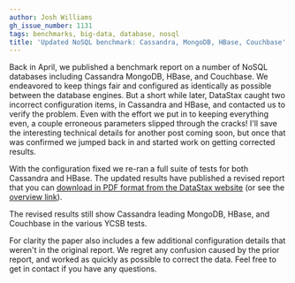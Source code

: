 ```yaml
---
author: Josh Williams
gh_issue_number: 1131
tags: benchmarks, big-data, database, nosql
title: 'Updated NoSQL benchmark: Cassandra, MongoDB, HBase, Couchbase'
---
```




Back in April, we published a benchmark report on a number of NoSQL databases including Cassandra MongoDB, HBase, and Couchbase.  We endeavored to keep things fair and configured as identically as possible between the database engines.  But a short while later, DataStax caught two incorrect configuration items, in Cassandra and HBase, and contacted us to verify the problem.  Even with the effort we put in to keeping everything even, a couple erroneous parameters slipped through the cracks! I'll save the interesting technical details for another post coming soon, but once that was confirmed we jumped back in and started work on getting corrected results.

With the configuration fixed we re-ran a full suite of tests for both Cassandra and HBase.  The updated results have published a revised report that you can [download in PDF format from the DataStax website](http://www.datastax.com/wp-content/themes/datastax-2014-08/files/NoSQL_Benchmarks_EndPoint.pdf) (or see the [overview link](http://www.datastax.com/apache-cassandra-leads-nosql-benchmark)).

The revised results still show Cassandra leading MongoDB, HBase, and Couchbase in the various YCSB tests.

For clarity the paper also includes a few additional configuration details that weren't in the original report. We regret any confusion caused by the prior report, and worked as quickly as possible to correct the data. Feel free to get in contact if you have any questions.


